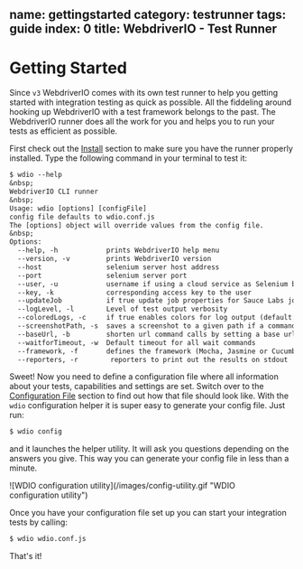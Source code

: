name: gettingstarted
category: testrunner
tags: guide
index: 0
title: WebdriverIO - Test Runner
---

Getting Started
===============

Since `v3` WebdriverIO comes with its own test runner to help you getting started with integration testing
as quick as possible. All the fiddeling around hooking up WebdriverIO with a test framework belongs to the
past. The WebdriverIO runner does all the work for you and helps you to run your tests as efficient as
possible.

First check out the [Install](/guide/getstarted/install.html) section to make sure you
have the runner properly installed. Type the following command in your terminal to test it:

```txt
$ wdio --help
&nbsp;
WebdriverIO CLI runner
&nbsp;
Usage: wdio [options] [configFile]
config file defaults to wdio.conf.js
The [options] object will override values from the config file.
&nbsp;
Options:
  --help, -h            prints WebdriverIO help menu
  --version, -v         prints WebdriverIO version
  --host                selenium server host address
  --port                selenium server port
  --user, -u            username if using a cloud service as Selenium backend
  --key, -k             corresponding access key to the user
  --updateJob           if true update job properties for Sauce Labs job (default: true)
  --logLevel, -l        Level of test output verbosity
  --coloredLogs, -c     if true enables colors for log output (default: true)
  --screenshotPath, -s  saves a screenshot to a given path if a command failes
  --baseUrl, -b         shorten url command calls by setting a base url
  --waitforTimeout, -w  Default timeout for all wait commands
  --framework, -f       defines the framework (Mocha, Jasmine or Cucumber) to run the specs (default: mocha)
  --reporters, -r        reporters to print out the results on stdout
```

Sweet! Now you need to define a configuration file where all information about your tests, capabilities and
settings are set. Switch over to the [Configuration File](/guide/testrunner/configurationfile.html) section
to find out how that file should look like. With the `wdio` configuration helper it is super easy to
generate your config file. Just run:

```sh
$ wdio config
```

and it launches the helper utility. It will ask you questions depending on the answers you give. This way
you can generate your config file in less than a minute.

<div class="cliwindow" style="width: 92%">
![WDIO configuration utility](/images/config-utility.gif "WDIO configuration utility")
</div>

Once you have your configuration file set up you can start your
integration tests by calling:

```sh
$ wdio wdio.conf.js
```

That's it!

